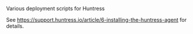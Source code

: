 Various deployment scripts for Huntress

See https://support.huntress.io/article/6-installing-the-huntress-agent for details.
